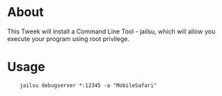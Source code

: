 # About

This Tweek will install a Command Line Tool - jailsu, which will allow you execute your program using root privilege.

# Usage

```
	jailsu debugserver *:12345 -a "MobileSafari"
```



